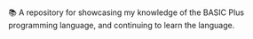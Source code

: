 📚️ A repository for showcasing my knowledge of the BASIC Plus programming language, and continuing to learn the language. 
